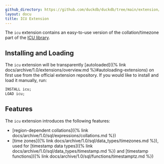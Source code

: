 ```yaml
---
github_directory: https://github.com/duckdb/duckdb/tree/main/extension/icu
layout: docu
title: ICU Extension
---
```


The `icu` extension contains an easy-to-use version of the collation/timezone part of the [ICU library](https://github.com/unicode-org/icu).

## Installing and Loading

The `icu` extension will be transparently [autoloaded]({% link docs/archive/1.0/extensions/overview.md %}#autoloading-extensions) on first use from the official extension repository.
If you would like to install and load it manually, run:

```sql
INSTALL icu;
LOAD icu;
```

## Features

The `icu` extension introduces the following features:

* [region-dependent collations]({% link docs/archive/1.0/sql/expressions/collations.md %})
* [time zones]({% link docs/archive/1.0/sql/data_types/timezones.md %}), used for [timestamp data types]({% link docs/archive/1.0/sql/data_types/timestamp.md %}) and [timestamp functions]({% link docs/archive/1.0/sql/functions/timestamptz.md %})